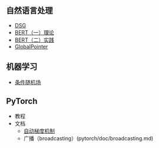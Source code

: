 ## 自然语言处理

- [DSG](nlp/dsg.html)
- [BERT（一）理论](nlp/BERT_1.md)
- [BERT（二）实践](nlp/BERT_2.html)
- [GlobalPointer](nlp/globalpointer.html)

## 机器学习

- [条件随机场](machine_learning/crf.html)

## PyTorch

- 教程
- 文档
  - [自动梯度机制](pytorch/doc/autograd.md)
  - 广播（broadcasting）(pytorch/doc/broadcasting.md)